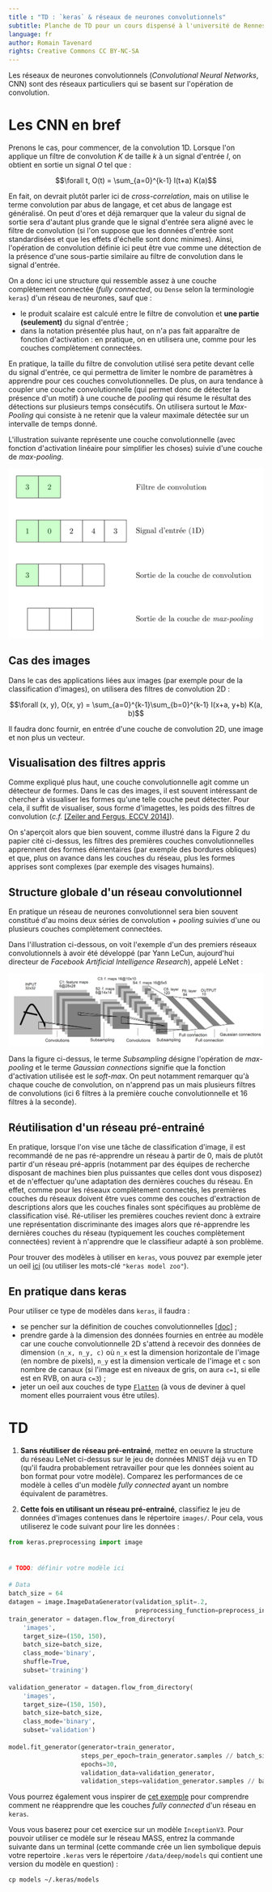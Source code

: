 ```yaml
---
title : "TD : `keras` & réseaux de neurones convolutionnels"
subtitle: Planche de TD pour un cours dispensé à l'université de Rennes 2
language: fr
author: Romain Tavenard
rights: Creative Commons CC BY-NC-SA
---
```


Les réseaux de neurones convolutionnels (_Convolutional Neural Networks_, CNN)
sont des réseaux particuliers qui se basent sur l'opération de convolution.

# Les CNN en bref

Prenons le cas, pour commencer, de la convolution 1D.
Lorsque l'on applique un filtre de convolution $K$ de taille $k$ à un signal
d'entrée $I$, on obtient en sortie un signal $O$ tel que :

$$\forall t, O(t) = \sum_{a=0}^{k-1} I(t+a) K(a)$$

En fait, on devrait plutôt parler ici de _cross-correlation_, mais on utilise
le terme convolution par abus de langage, et cet abus de langage est
généralisé.
On peut d'ores et déjà remarquer que la valeur du signal de sortie sera d'autant
plus grande que le signal d'entrée sera aligné avec le filtre de convolution
(si l'on suppose que les données d'entrée sont standardisées et que les effets
d'échelle sont donc minimes).
Ainsi, l'opération de convolution définie ici peut être vue comme une
détection de la présence d'une sous-partie similaire au filtre de convolution
dans le signal d'entrée.


On a donc ici une structure qui ressemble assez à une couche complètement
connectée (_fully connected_, ou `Dense` selon la terminologie `keras`) d'un
réseau de neurones, sauf que :

* le produit scalaire est calculé entre le filtre de convolution et **une partie
(seulement)** du signal d'entrée ;
* dans la notation présentée plus haut, on n'a pas fait apparaître de fonction
d'activation : en pratique, on en utilisera une, comme pour les couches
complètement connectées.

En pratique, la taille du filtre de convolution utilisé sera petite devant celle
du signal d'entrée, ce qui permettra de limiter le nombre de paramètres à
apprendre pour ces couches convolutionnelles.
De plus, on aura tendance à coupler une couche convolutionnelle (qui permet donc
    de détecter la présence d'un motif) à une couche de _pooling_ qui résume le
résultat des détections sur plusieurs temps consécutifs.
On utilisera surtout le _Max-Pooling_ qui consiste à ne retenir que la valeur
maximale détectée sur un intervalle de temps donné.

L'illustration suivante représente une couche convolutionnelle (avec fonction
    d'activation linéaire pour simplifier les choses) suivie d'une couche de
_max-pooling_.

![halfwidth](img/anim-cnn.gif "Couche de convolution et max-pooling")
<br />

## Cas des images

Dans le cas des applications liées aux images (par exemple pour de la
    classification d'images), on utilisera des filtres de convolution 2D :

$$\forall (x, y), O(x, y) = \sum_{a=0}^{k-1}\sum_{b=0}^{k-1} I(x+a, y+b) K(a, b)$$

Il faudra donc fournir, en entrée d'une couche de convolution 2D, une image et
non plus un vecteur.

## Visualisation des filtres appris

Comme expliqué plus haut, une couche convolutionnelle agit comme un détecteur
de formes. Dans le cas des images, il est souvent intéressant de chercher à
visualiser les formes qu'une telle couche peut détecter.
Pour cela, il suffit de visualiser, sous forme d'imagettes, les poids des
filtres de convolution (_c.f._
[[Zeiler and Fergus, ECCV 2014]](https://cs.nyu.edu/~fergus/papers/zeilerECCV2014.pdf)).

On s'aperçoit alors que bien souvent, comme illustré dans la Figure 2 du papier
cité ci-dessus, les filtres des premières couches
convolutionnelles apprennent des formes élémentaires (par exemple des bordures
    obliques) et que, plus on avance dans les couches du réseau, plus les
formes apprises sont complexes (par exemple des visages humains).

## Structure globale d'un réseau convolutionnel

En pratique un réseau de neurones convolutionnel sera bien souvent constitué
d'au moins deux séries de convolution + _pooling_ suivies d'une ou plusieurs
couches complètement connectées.

Dans l'illustration ci-dessous, on voit l'exemple d'un des premiers réseaux
convolutionnels à avoir été développé (par Yann LeCun, aujourd'hui directeur de
_Facebook Artificial Intelligence Research_), appelé LeNet :

![fullwidth](img/lenet.png "Réseau LeNet")
<br />

Dans la figure ci-dessus, le terme _Subsampling_ désigne l'opération de
_max-pooling_ et le terme _Gaussian connections_ signifie que la fonction
d'activation utilisée est le _soft-max_.
On peut notamment remarquer qu'à chaque couche de convolution, on n'apprend pas
un mais plusieurs filtres de convolutions (ici 6 filtres à la première couche
    convolutionnelle et 16 filtres à la seconde).

## Réutilisation d'un réseau pré-entrainé

En pratique, lorsque l'on vise une tâche de classification d'image, il est
recommandé de ne pas ré-apprendre un réseau à partir de 0, mais de plutôt partir
d'un réseau pré-appris (notamment par des équipes de recherche disposant de
    machines bien plus puissantes que celles dont vous disposez) et de
n'effectuer qu'une adaptation des dernières couches du réseau.
En effet, comme pour les réseaux complètement connectés, les premières couches
du réseaux doivent être vues comme des couches d'extraction de descriptions
alors que les couches finales sont spécifiques au problème de classification
visé. Ré-utiliser les premières couches revient donc à extraire une
représentation discriminante des images alors que ré-apprendre les dernières
couches du réseau (typiquement les couches complètement connectées) revient à
n'apprendre que le classifieur adapté à son problème.

Pour trouver des modèles à utiliser en `keras`, vous pouvez par exemple jeter
un oeil [ici](https://keras.io/applications/) (ou utiliser
    les mots-clé `"keras model zoo"`).

## En pratique dans keras

Pour utiliser ce type de modèles dans `keras`, il faudra :

* se pencher sur la définition de couches convolutionnelles
[[doc](https://keras.io/layers/convolutional/)] ;
* prendre garde à la dimension des données fournies en entrée au modèle car une
couche convolutionnelle 2D s'attend à recevoir des données de dimension
`(n_x, n_y, c)` où `n_x` est la dimension horizontale de l'image (en nombre de
    pixels), `n_y` est la dimension verticale de l'image et `c` son nombre de
    canaux (si l'image est en niveaux de gris, on aura `c=1`, si elle est en
    RVB, on aura `c=3`) ;
* jeter un oeil aux couches de type
[`Flatten`](https://keras.io/layers/core/#flatten) (à vous de deviner à quel
    moment elles pourraient vous être utiles).

# TD

1. **Sans réutiliser de réseau pré-entrainé**, mettez en oeuvre la structure du réseau LeNet ci-dessus sur le jeu de données MNIST déjà vu en TD (qu'il faudra probablement
retravailler pour que les données soient au bon format pour votre modèle).
Comparez les performances de ce modèle à celles d'un modèle _fully connected_
ayant un nombre équivalent de paramètres.



2. **Cette fois en utilisant un réseau pré-entrainé**, classifiez le jeu de données d'images contenues dans le répertoire `images/`. Pour cela, vous utiliserez le code suivant pour lire les données :

```python
from keras.preprocessing import image


# TODO: définir votre modèle ici

# Data
batch_size = 64
datagen = image.ImageDataGenerator(validation_split=.2,
                                   preprocessing_function=preprocess_input)
train_generator = datagen.flow_from_directory(
    'images',
    target_size=(150, 150),
    batch_size=batch_size,
    class_mode='binary',
    shuffle=True,
    subset='training')

validation_generator = datagen.flow_from_directory(
    'images',
    target_size=(150, 150),
    batch_size=batch_size,
    class_mode='binary',
    subset='validation')

model.fit_generator(generator=train_generator,
                    steps_per_epoch=train_generator.samples // batch_size,
                    epochs=30,
                    validation_data=validation_generator,
                    validation_steps=validation_generator.samples // batch_size)
```

Vous pourrez également vous inspirer de [cet exemple](https://keras.io/applications/#fine-tune-inceptionv3-on-a-new-set-of-classes)
pour comprendre comment ne réapprendre que les couches _fully connected_ d'un
réseau en `keras`.

Vous vous baserez pour cet exercice sur un modèle `InceptionV3`. Pour pouvoir utiliser ce modèle sur le réseau MASS, entrez la commande suivante dans un terminal (cette commande crée un lien symbolique depuis votre repertoire `.keras` vers le répertoire `/data/deep/models` qui contient une version du modèle en question) :

```
cp models ~/.keras/models
```
